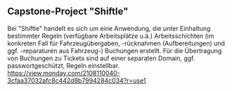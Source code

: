 ## Capstone-Project "Shiftle"

Bei "Shiftle" handelt es sich um eine Anwendung, die unter Einhaltung bestimmter Regeln (verfügbare Arbeitsplätze u.ä.) Arbeitsschichten (im konkreten Fall für Fahrzeugübergaben, -rücknahmen (Aufbereitungen) und ggf. -reparaturen aus Fahrzeug-) Buchungen erstellt.
Für die Übertragung von Buchungen zu Tickets sind auf einer separaten Domain, ggf. passwortgeschützt, Regeln einstellbar.
https://view.monday.com/2108110040-3cfaa37032afc8c442d8b7994284c034?r=use1
